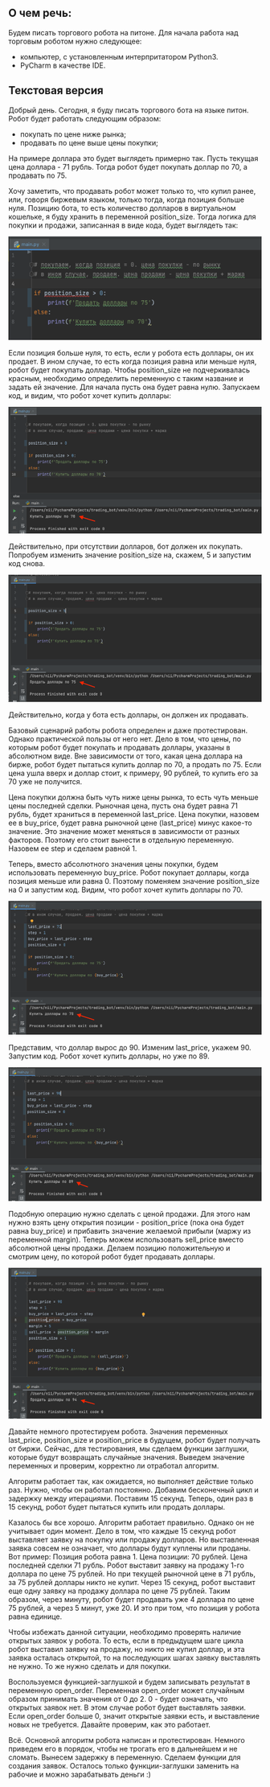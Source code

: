 ## О чем речь:
Будем писать торгового робота на питоне.
Для начала работа над торговым роботом нужно следующее:

- компьютер, с установленным интерпритатором Python3.
- PyCharm в качестве IDE.

## Текстовая версия
Добрый день.
Сегодня, я буду писать торгового бота на языке питон.
Робот будет работать следующим образом:
- покупать по цене ниже рынка;
- продавать по цене выше цены покупки;

На примере доллара это будет выглядеть примерно так.
Пусть текущая цена доллара - 71 рубль.
Тогда робот будет покупать доллар по 70, а продавать по 75.

Хочу заметить, что продавать робот может только то, что купил ранее, или, говоря биржевым языком, только тогда, когда позиция больше нуля.
Позицию бота, то есть количество долларов в виртуальном кошельке, я буду хранить в переменной position_size.
Тогда логика для покупки и продажи, записанная в виде кода, будет выглядеть так:
    
![img.png](img/img.png)

Если позиция больше нуля, то есть, если у робота есть доллары, он их продает.
В ином случае, то есть когда позиция равна или меньше нуля, робот будет покупать доллар.
Чтобы position_size не подчеркивалась красным, необходимо определить переменную с таким название и задать ей значение. 
Для начала пусть она будет равна нулю. 
Запускаем код, и видим, что робот хочет купить доллары:

![img_2.png](img/img_2.png)

Действительно, при отсутствии долларов, бот должен их покупать.
Попробуем изменить значение position_size на, скажем, 5 и запустим код снова.

![img_3.png](img/img_3.png)

Действительно, когда у бота есть доллары, он должен их продавать.

Базовый сценарий работы робота определен и даже протестирован. Однако практической пользы от него нет. 
Дело в том, что цены, по которым робот будет покупать и продавать доллары, указаны в абсолютном виде.
Вне зависимости от того, какая цена доллара на бирже, робот будет пытаться купить доллар по 70, а продать по 75.
Если цена ушла вверх и доллар стоит, к примеру, 90 рублей, то купить его за 70 уже не получится.

Цена покупки должна быть чуть ниже цены рынка, то есть чуть меньше цены последней сделки.
Рыночная цена, пусть она будет равна 71 рубль, будет храниться в переменной last_price.
Цена покупки, назовем ее в buy_price, будет равна рыночной цене (last_price) минус какое-то значение.
Это значение может меняться в зависимости от разных факторов. Поэтому его стоит вынести в отдельную переменную.
Назовем ее step и сделаем равной 1.

Теперь, вместо абсолютного значения цены покупки, будем использовать переменную buy_price.
Робот покупает доллары, когда позиция меньше или равна 0. Поэтому поменяем значение position_size на 0 и запустим код.
Видим, что робот хочет купить доллары по 70. 

![img_4.png](img/img_4.png)

Представим, что доллар вырос до 90. Изменим last_price, укажем 90.
Запустим код. Робот хочет купить доллары, но уже по 89.

![img_5.png](img/img_5.png)

Подобную операцию нужно сделать с ценой продажи. Для этого нам нужно взять цену открытия позиции - position_price
(пока она будет равна buy_price) и прибавить значение желаемой прибыли (маржу из переменной margin).
Теперь можем использовать sell_price вместо абсолютной цены продажи.
Делаем позицию положительную и смотрим цену, по которой робот будет продавать доллары.

![img_7.png](img_7.png)

Давайте немного протестируем робота. 
Значения переменных last_price, position_size и position_price в будущем, робот будет получать от биржи. 
Сейчас, для тестирования, мы сделаем функции заглушки, которые будут возвращать случайные значения.
Выведем значение переменных и проверим, корректно ли отработал алгоритм.

Алгоритм работает так, как ожидается, но выполняет действие только раз. Нужно, чтобы он работал постоянно.
Добавим бесконечный цикл и задержку между итерациями. Поставим 15 секунд.
Теперь, один раз в 15 секунд, робот будет пытаться купить или продать доллары.

Казалось бы все хорошо. Алгоритм работает правильно. Однако он не учитывает один момент. 
Дело в том, что каждые 15 секунд робот выставляет заявку на покупку или продажу долларов. 
Но выставленная заявка совсем не означает, что доллары будут куплены или проданы.
Вот пример:
Позиция робота равна 1. Цена позиции: 70 рублей. Цена последней сделки 71 рубль.
Робот выставит заявку на продажу 1-го доллара по цене 75 рублей. Но при текущей рыночной цене в 71 рубль, за 75 рублей доллары никто не купит.
Через 15 секунд, робот выставит еще одну заявку на продажу доллара по цене 75 рублей.
Таким образом, через минуту, робот будет продавать уже 4 доллара по цене 75 рублей, а через 5 минут, уже 20.
И это при том, что позиция у робота равна единице.

Чтобы избежать данной ситуации, необходимо проверять наличие открытых заявок у робота. 
То есть, если в предыдущем шаге цикла робот выставил заявку на продажу, но никто не купил доллар, и эта заявка осталась открытой, то на последующих шагах заявку выставлять не нужно.
То же нужно сделать и для покупки.

Воспользуемся функцией-заглушкой и будем записывать результат в переменную open_order.
Переменная open_order может случайным образом принимать значения от 0 до 2.
0 - будет означать, что открытых заявок нет. В этом случае робот будет выставлять заявки. 
Если open_order больше 0, значит открытые заявки есть, и выставление новых не требуется.
Давайте проверим, как это работает.

Всё. Основной алгоритм робота написан и протестирован. 
Немного приведем его в порядок, чтобы не трогать его в дальнейшем и не сломать.
Вынесем задержку в переменную. Сделаем функции для создания заявок. 
Осталось только функции-заглушки заменить на рабочие и можно зарабатывать деньги :)
